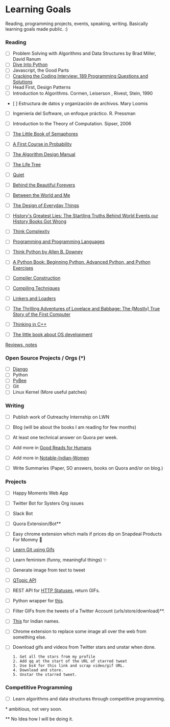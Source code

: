 # Learning Goals
Reading, programming projects, events, speaking, writing. Basically learning goals made public. :)

### Reading
 - [ ] Problem Solving with Algorithms and Data Structures by Brad Miller, David Ranum
 - [ ] [Dive Into Python](http://www.diveintopython.net/)
 - [ ] Javascript, the Good Parts
 - [ ] [Cracking the Coding Interview: 189 Programming Questions and Solutions](https://www.amazon.com/Cracking-Coding-Interview-Programming-Questions/dp/0984782850)
 - [ ] Head First, Design Patterns
 - [ ] Introduction to Algorithms. Cormen, Leiserson , Rivest, Stein, 1990
 - [ ] Estructura de datos y organización de archivos. Mary Loomis
 - [ ] Ingeniería del Software, un enfoque práctico. R. Pressman
 - [ ] Introduction to the Theory of Computation. Sipser, 2006
 - [ ] [The Little Book of Semaphores](http://greenteapress.com/wp/semaphores/)
 - [ ] [A First Course in Probability](https://www.amazon.com/gp/product/013603313X/ref=as_li_tl?ie=UTF8&tag=abroaview-20&camp=1789&creative=9325&linkCode=as2&creativeASIN=013603313X&linkId=ba9a3635504a6aadc9f40d3faf3c8785)
 - [ ] [The Algorithm Design Manual](https://www.amazon.com/gp/product/1848000693/ref=as_li_tl?ie=UTF8&tag=abroaview-20&camp=1789&creative=9325&linkCode=as2&creativeASIN=1848000693&linkId=59bca0c3da96693a0c5384c97f6e59bb)
 - [ ] [The Life Tree](http://www.amazon.in/Life-Tree-P-J-Abdul-Kalam/dp/0143425846?tag=googinhydr18418-21&tag=googinkenshoo-21&ascsubtag=49e04210-7724-42c6-8a2f-bb17b241cbc5)
 - [ ] [Quiet](http://www.amazon.in/Quiet-power-introverts-world-talking/dp/0141029196?tag=googinhydr18418-21&tag=googinkenshoo-21&ascsubtag=49e04210-7724-42c6-8a2f-bb17b241cbc5)
 - [ ] [Behind the Beautiful Forevers](http://www.behindthebeautifulforevers.com/)
 - [ ] [Between the World and Me](http://www.amazon.in/Between-World-Me-Ta-Nehisi-Coates/dp/0812993543)
 - [ ] [The Design of Everyday Things](http://www.amazon.in/Design-Everyday-Things-Multimode-Cd/dp/1452654123)
 - [ ] [History's Greatest Lies: The Startling Truths Behind World Events our History Books Got Wrong](https://www.amazon.com/Historys-Greatest-Lies-Startling-History/dp/1592333362)
 - [ ] [Think Complexity](http://www.greenteapress.com/compmod/)
 - [ ] [Programming and Programming Languages](http://papl.cs.brown.edu/2014/index.html)
 - [ ] [Think Python by Allen B. Downey](http://greenteapress.com/wp/think-python/)
 - [ ] [A Python Book: Beginning Python, Advanced Python, and Python Exercises](http://www.davekuhlman.org/python_book_01.html)
 - [ ] [Compiler Construction](http://www.ethoberon.ethz.ch/WirthPubl/CBEAll.pdf)
 - [ ] [Compiling Techniques](http://www.chilton-computing.org.uk/acl/literature/books/compilingtechniques/overview.htm)
 - [ ] [Linkers and Loaders](http://www.iecc.com/linker/)
 - [ ] [The Thrilling Adventures of Lovelace and Babbage: The (Mostly) True Story of the First Computer](http://www.amazon.in/Thrilling-Adventures-Lovelace-Babbage-Computer/dp/0141981539?ie=UTF8&redirect=true&ref_=ya_st_dp_summary)
 - [ ] [Thinking in C++](http://www.amazon.in/Thinking-Introduction-Standard-Bruce-Eckel/dp/0139798099)
 - [ ] [The little book about OS development](http://littleosbook.github.io/)

 
 [Reviews, notes](https://tapaswenipathak.wordpress.com/category/reading/)
 
 
### Open Source Projects / Orgs (\*)
 - [ ] [Django](https://github.com/django/django)
 - [ ] Python
 - [ ] [PyBee](https://github.com/pybee)
 - [ ] Git
 - [ ] Linux Kernel (More useful patches)
 
### Writing
 - [ ] Publish work of Outreachy Internship on LWN
 - [ ] Blog (will be about the books I am reading for few months)
 - [ ] At least one technical answer on Quora per week. 
 - [ ] Add more in [Good Reads for Humans](https://github.com/tapasweni-pathak/Good-Reads-For-Humans)
 - [ ] Add more in [Notable-Indian-Women](https://github.com/tapasweni-pathak/Notable-Indian-Women)
 - [ ] Write Summaries (Paper, SO answers, books on Quora and/or on blog.)
 
 
### Projects
- [ ] Happy Moments Web App
- [ ] Twitter Bot for Systers Org issues
- [ ] Slack Bot
- [ ] Quora Extension/Bot\*\*
- [ ] Easy chrome extension which mails if prices dip on Snapdeal Products For Mommy :rabbit:
- [ ] [Learn Git using Gifs](https://github.com/tapasweni-pathak/GitGIFs)
- [ ] Learn feminism (funny, meaningful things) :sparkles:
- [ ] Generate image from text to tweet
- [ ] [QTopic API](https://github.com/tapasweni-pathak/QTopic-API)
- [ ] REST API for [HTTP Statuses](https://httpstatuses.com), return GIFs.
- [ ] Python wrapper for [this](https://github.com/mangrep/ifsc-rest-api).
- [ ] Filter GIFs from the tweets of a Twitter Account (urls/store/download)\*\*.
- [ ] [This](http://everyonehasaname.com/) for Indian names.
- [ ] Chrome extension to replace some image all over the web from something else.
- [ ] Download gifs and videos from Twitter stars and unstar when done.
       
      1. Get all the stars from my profile
      2. Add qq at the start of the URL of starred tweet
      3. Use bs4 for this link and scrap video/gif URL.
      4. Download and store.
      5. Unstar the starred tweet.
      
 

### Competitive Programming
- [ ] Learn algorithms and data structures through competitive programming.




 
 
 
 
 
\* ambitious, not very soon.

\*\* No Idea how I will be doing it.

 
 

